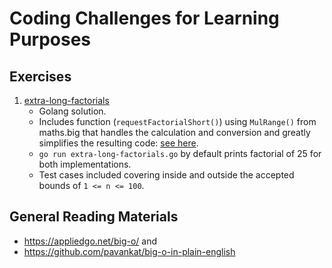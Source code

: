 # Coding Challenges for Learning Purposes

## Exercises

1. [extra-long-factorials](https://www.hackerrank.com/challenges/extra-long-factorials/problem)
    * Golang solution.
    * Includes function (`requestFactorialShort()`) using `MulRange()` from maths.big that handles the calculation and conversion and greatly simplifies the resulting code: [see here](https://stackoverflow.com/a/19308076).
    * `go run extra-long-factorials.go` by default prints factorial of 25 for both implementations.
    * Test cases included covering inside and outside the accepted bounds of `1 <= n <= 100`.

## General Reading Materials
* https://appliedgo.net/big-o/ and
* https://github.com/pavankat/big-o-in-plain-english
